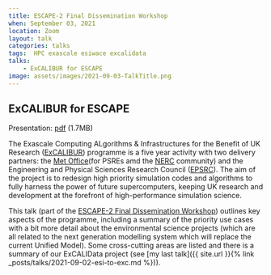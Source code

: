 ```yaml
---
title: ESCAPE-2 Final Dissemination Workshop
when: September 03, 2021
location: Zoom 
layout: talk
categories: talks
tags:  HPC exascale esiwace excalidata
talks: 
    - ExCALIBUR for ESCAPE
image: assets/images/2021-09-03-TalkTitle.png
---
```


ExCALIBUR for ESCAPE
--------------------

Presentation: [pdf](/assets/talks/2021-09-03-ExCALIBUR-for-ESCAPE.pdf) (1.7MB)

The Exascale Computing ALgorithms & Infrastructures for the Benefit of UK Research ([ExCALIBUR](https://excalibur.ac.uk)) programme is a five year activity with two delivery partners: the [Met Office](https://www.metoffice.gov.uk)(for PSREs amd the [NERC](https://ukri.org/councils/nerc) community) and the Engineering and Physical Sciences Research Council ([EPSRC](httpsL//ukri.org/councils/epsrc)). The aim of the project is to redesign high priority simulation codes and algorithms to fully harness the power of future supercomputers, keeping UK research and development at the forefront of high-performance simulation science.

This talk (part of the [ESCAPE-2 Final Dissemination Workshop](https://www.hpc-escape2.eu/outreach/events/escape-2-final-dissemination-workshop)) outlines key aspects of the programme, including a summary of the priority use cases with a bit more detail about the environmental science projects (which are all related to the next generation modelling system which will replace the current Unified Model). Some cross-cutting areas are listed and there is a summary of our ExCALIData project (see [my last talk]({{ site.url }}{% link _posts/talks/2021-09-02-esi-to-exc.md %})).
